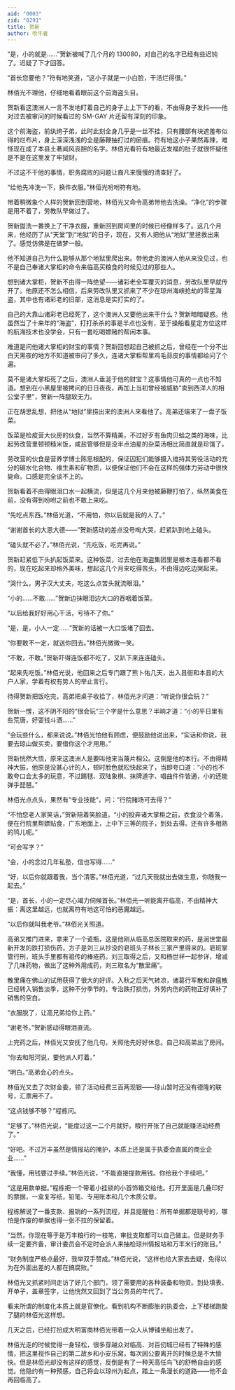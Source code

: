 ```yaml
---
aid: "0003"
zid: "0291"
title: 贺新
author: 吹牛者
---
```


“是，小的就是……”贺新被喊了几个月的 130080，对自己的名字已经有些迟钝了。迟疑了下才回答。

“首长您要他？”符有地笑道，“这小子就是一小白脸，干活烂得很。”

林佰光不理他，仔细地看着眼前这个前海盗头目。

贺新看这澳洲人一言不发地盯着自己的身子上上下下的看，不由得身子发抖——他对过去被审问的时候看过的 SM-GAY 片还留有深刻的印象。

这个前海盗，前纨绔子弟，此时此刻全身几乎是一丝不挂，只有腰部有块遮羞布似得的烂布片，身上深深浅浅的全是藤鞭抽打过的瘀痕。符有地这小子果然毒辣，难怪现在成了本县土著闻风丧胆的名字。林佰光看符有地最近发福的肚子就很怀疑他是不是在这里发了牢狱财。

不过这不干他的事情，职务腐败的问题让裔凡来慢慢的清查好了。

“给他先冲洗一下，换件衣服。”林佰光吩咐符有地。

带着稍微象个人样的贺新回到营地，林佰光又命令高弟带他去洗澡。“净化”的步骤是用不着了，劳教队早做过了。

贺新盥洗一番换上了干净衣服，重新回到房间里的时候已经像样多了。这几个月来，他经历了从“天堂”到“地狱”的日子，现在，又有人把他从“地狱”里拯救出来了。感觉仿佛是在做梦一般。

他不知道自己为什么能够从那个地狱里爬出来。带他走的澳洲人他从来没见过，也不是自己奉诸大掌柜的命令来临高买粮食的时候见过的那些人。

想到诸大掌柜，贺新不由得一阵绝望——诸彩老全军覆灭的消息，劳改队里早就传开了。他原还不怎么相信，后来劳改队里又抓来了不少在琼州海峡抢劫的零星海盗，其中也有诸彩老的旧部，这消息是实打实的了。

自己的大靠山诸彩老已经死了，这个澳洲人又要他出来干什么？贺新暗暗疑惑。他虽然当了十来年的“海盗”，打打杀杀的事是半点也没有，至于操船看星定方位这样的航海技术也没学会，只有一套吃喝嫖赌的帮闲本事。

难道是问他诸大掌柜的财宝的事情？贺新回想起自己被抓之后，曾经在一个分不出白天黑夜的地方不知道被审问了多久，连诸大掌柜帮里鸡毛蒜皮的事情都给问了个遍。

莫不是诸大掌柜死了之后，澳洲人垂涎于他的财宝？这事情他可真的一点也不知道。想到在小黑屋里被拷问的日日夜夜，再加上当初曾经被威胁“卖到西洋人的相公堂子里”，贺新一阵腿软无力。

正在胡思乱想，把他从“地狱”里捞出来的澳洲人来看他了。高弟还端来了一盘子饭菜。

饭菜是检疫营大伙房的伙食，当然不算精美，不过好歹有鱼肉贝蛤之类的海味，比起劳改营里顿顿糙米饭，咸盐管够但是没半点油星的杂菜汤相比简直就是珍馐了。

劳改营的伙食是营养学博士陈思根配的，保证囚犯们能够摄入维持其劳役活动的充分的碳水化合物、维生素和矿物质，以便保证他们不会在这样的强体力劳动中很快毙命。口感是完全谈不上的。

贺新看着不由得眼泪口水一起横流，但是这几个月来他被藤鞭打怕了，纵然美食在前，没有得到吩咐之前也不敢上来吃。

“先吃点东西。”林佰光道，“不用怕，你以后就是我的人了。”

“谢谢首长的大恩大德——”贺新感动的差点没号啕大哭，赶紧趴到地上磕头。

“磕头就不必了。”林佰光说，“先吃饭，吃完再说。”

贺新赶紧低下头扒起饭菜来。这种饭菜，过去他在海盗集团里是根本连看都不看的，现在吃起来却格外美味，想起这几个月来吃得苦头，不由得边吃边哭起来。

“哭什么，男子汉大丈夫，吃这么点苦头就流眼泪。”

“小的……不敢……”贺新边抹眼泪边大口的吞咽着饭菜。

“以后给我好好用心干活，亏待不了你。”

“是，是，小人一定……”贺新的话被一大口饭堵了回去。

“你要敢不一定，就送你回去。”林佰光微微一笑。

“不敢，不敢。”贺新吓得连饭都不吃了，又趴下来连连磕头。

“起来先吃饭。”林佰光说，他回来之后专门跟了熊卜佑几天，出入县衙和本县的大户人家，学着有权有势人的举止言行。

待得贺新把饭吃完，高弟把桌子收拾了，林佰光才问道：“听说你很会玩？”

贺新一愣，这不阴不阳的“很会玩”三个字是什么意思？半晌才道：“小的平日里有些荒唐，好耍钱斗酒……”

“会玩些什么，都来说说。”林佰光怕他有顾虑，便鼓励他说出来，“实话和你说，我要去琼山做买卖，要借你这个才用用。”

贺新恍然大悟，原来这澳洲人是要叫他来当蔑片相公。这倒是他的本行。不由得精神大振，他原是没甚心计的人，顿时脸色就松快起来了，当即夸口道：“小的也不敢夸口会太多的玩意，不过踢毬、双陆象棋、抹牌道字、唱曲件件皆通，小的还能弹手琵琶。”

林佰光点点头，果然有“专业技能”，问：“行院赌场可去得？”

“不怕您老人家笑话，”贺新陪着笑脸道，“小的投奔诸大掌柜之前，衣食没个着落，便在行院里帮嫖贴食，广东地面上，上中下三等的院子，到处去得。还有许多相熟的鸨儿呢。”

“可会写字？”

“会，小的念过几年私塾，信也写得……”

“好，以后你就跟着我，当个清客。”林佰光道，“过几天我就出去做生意，你随我一起去。”

“是，首长，小的一定尽心竭力伺候首长。”林佰光一听能离开临高，不由精神大振：离这里越远，也就离符有地这可怕的恶魔越远。

“以后你就叫我老爷。”林佰光关照道。

高弟又推门进来，拿来了一个瓷瓶，这是他刚从临高总医院取来的药，是润世堂最新开发的跌打损伤药，方子是刘三从抄没的皂班头子林长三家产里得来的。皂班掌管行刑，班头手里都有祖传的棒疮药。刘三取得之后，又和杨世祥一起参详，增减了几味药物，做出了这种外用成药，刘三取名为“散里痛”。

散里痛在佛山的试用获得了很大的好评。入秋之后天气转凉，诸葛行军散和辟瘟散已经转入销售淡季，这种不分季节的，专治跌打损伤，外劳内伤的药物正好填补了销售的空白。

“衣服脱了，让高兄弟给你上药。”

“谢老爷。”贺新感动得眼泪直流。

上完药之后，林佰光又安抚了他几句，关照他先好好休息。自己和高弟出了房间。

“你去和阳河说，要他派人盯着。”

“明白。”高弟会心的点头。

林佰光又去了次财金委，领了活动经费三百两现银——琼山暂时还没有德隆的联号，汇票用不了。

“这点钱够不够？”程栋问。

“足够了。”林佰光说，“能度过这一二个月就好。粮行开张了自己就能赚活动经费了。”

“好吧。不过万丰虽然是情报站的掩护，本质上还是属于执委会直属的商业企业……”

“我懂，用钱要过手续。”林佰光说，“不能直接提款用钱。你给我个手续吧。”

“这是用款单据。”程栋把一个带着小挂锁的小首饰箱交给他。打开里面是几叠印好的票据，一盒复写纸，铅笔、专用账本和几个木质公章。

程栋解说了一番支款、报销的一系列流程，并且提醒他：所有单据都是联号的，哪怕是作废的单据也得一张不拉的保留着。

“当然，你现在等于是万丰粮行的一枝笔，审批支取都可以自己做主。但是财务手续一定要齐备，审计委员会不定时会派人来抽检琼州情报站和万丰米行的账目。”

“财务制度严格点最好，我举双手赞成。”林佰光说，“这样也给大家去去疑，免得以为在外面出差的人都在搞腐败。”

林佰光又抓紧时间走访了好几个部门，领了需要用的各种装备和物资。到处填表、开单子，盖章签字，让他恍然又回到了当公务员的年代了。

看来所谓的制度化本质上就是官僚化。看到机构不断膨胀的执委会，上下楼梯跑酸了腿的林佰光这样想。

几天之后，已经打扮成大明富商林佰光带着一众人从博铺坐船出发了。

林佰光走的时候觉得一身轻松，很多穿越众对临高、对百仞城已经有了特殊的感情，把这里视作自己的第二故乡和小安乐窝，每次因公要离开的时候总是不大愉快。但是林佰光却没有这样的感觉，反倒是有了一种天高任鸟飞的舒畅自由的感觉。他隐约有一种预感，自己将会以琼州为起点，踏上一条漫长的道路——他不会再回临高了。
